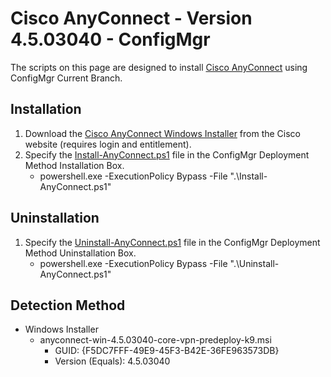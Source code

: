 # Cisco AnyConnect - Version 4.5.03040 - ConfigMgr

The scripts on this page are designed to install [Cisco AnyConnect](https://www.cisco.com/c/en/us/support/security/anyconnect-secure-mobility-client/tsd-products-support-series-home.html) using ConfigMgr Current Branch.

## Installation

1. Download the [Cisco AnyConnect Windows Installer](https://software.cisco.com/portal/pub/download/portal/select.html?&i=!m&mdfid=283000185) from the Cisco website (requires login and entitlement).
1. Specify the [Install-AnyConnect.ps1](https://github.com/aentringer/CMAppScripts/raw/master/Cisco/AnyConnect/Install-AnyConnect.ps1 "Install-AnyConnect.ps1") file in the ConfigMgr Deployment Method Installation Box.
    * powershell.exe -ExecutionPolicy Bypass -File ".\Install-AnyConnect.ps1"

## Uninstallation

1. Specify the [Uninstall-AnyConnect.ps1](https://github.com/aentringer/CMAppScripts/raw/master/Cisco/AnyConnect/Uninstall-AnyConnect.ps1 "Uninstall-AnyConnect.ps1") file in the ConfigMgr Deployment Method Uninstallation Box.
    * powershell.exe -ExecutionPolicy Bypass -File ".\Uninstall-AnyConnect.ps1"

## Detection Method

* Windows Installer
  * anyconnect-win-4.5.03040-core-vpn-predeploy-k9.msi
    * GUID: {F5DC7FFF-49E9-45F3-B42E-36FE963573DB}
    * Version (Equals): 4.5.03040
